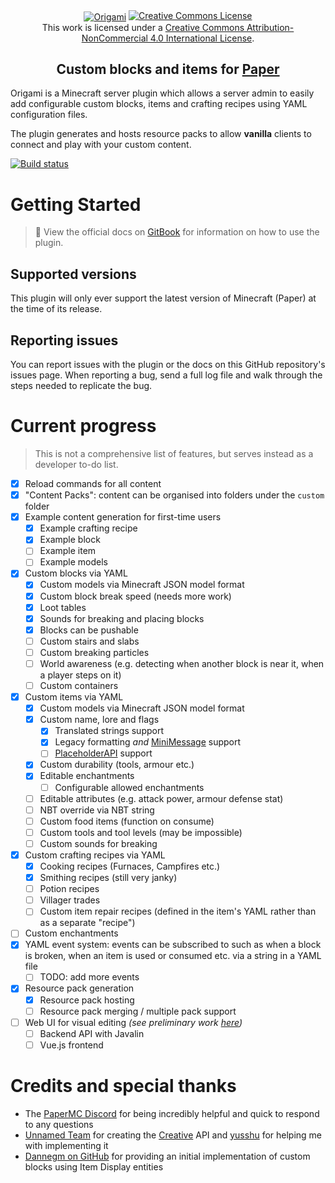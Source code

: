 <div align="center">
    <a href="https://thenounproject.com/browse/icons/term/origami-crane/"><img title="Origami Crane by Kelig Le Luron from The Noun Project" src="https://github.com/iCrazyBlaze/CustomItemsPlugin/blob/master/origami-logo.png?raw=true" align="center" style="max-width: 500px" alt="Origami"></a>
  <a rel="license" href="http://creativecommons.org/licenses/by-nc/4.0/"><img alt="Creative Commons License" style="border-width:0" src="https://i.creativecommons.org/l/by-nc/4.0/88x31.png" /></a><br />This work is licensed under a <a rel="license" href="http://creativecommons.org/licenses/by-nc/4.0/">Creative Commons Attribution-NonCommercial 4.0 International License</a>.
    <br />
    <h2>Custom blocks and items for <a href="https://papermc.io">Paper</a></h2>
</div>

Origami is a Minecraft server plugin which allows a server admin to easily add configurable custom
blocks,
items and crafting recipes using YAML configuration files.

The plugin generates and hosts resource packs to allow **vanilla** clients to connect and play with your custom content.

[![Build status](https://github.com/btarg/Origami/actions/workflows/gradle.yml/badge.svg)](https://github.com/btarg/Origami/actions)

# Getting Started

> 📖 View the official docs on [GitBook](https://btarg.gitbook.io/origami-docs/) for information on how to use the
> plugin.

## Supported versions

This plugin will only ever support the latest version of Minecraft (Paper) at the time of its release.

## Reporting issues

You can report issues with the plugin or the docs on this GitHub repository's issues page.
When reporting a bug, send a full log file and walk
through the steps needed to replicate the bug.

# Current progress

> This is not a comprehensive list of features, but serves instead as a developer to-do list.

- [x] Reload commands for all content
- [x] "Content Packs": content can be organised into folders under the `custom` folder
- [x] Example content generation for first-time users
    - [x] Example crafting recipe
    - [x] Example block
    - [ ] Example item
    - [ ] Example models
- [x] Custom blocks via YAML
    - [x] Custom models via Minecraft JSON model format
    - [x] Custom block break speed (needs more work)
    - [x] Loot tables
    - [x] Sounds for breaking and placing blocks
    - [x] Blocks can be pushable
    - [ ] Custom stairs and slabs
    - [ ] Custom breaking particles
    - [ ] World awareness (e.g. detecting when another block is near it, when a player steps on it)
    - [ ] Custom containers
- [x] Custom items via YAML
    - [x] Custom models via Minecraft JSON model format
    - [x] Custom name, lore and flags
        - [x] Translated strings support
        - [x] Legacy formatting *and* [MiniMessage](https://docs.advntr.dev/minimessage/index.html) support
        - [ ] [PlaceholderAPI](https://www.spigotmc.org/resources/placeholderapi.6245/) support
    - [x] Custom durability (tools, armour etc.)
    - [x] Editable enchantments
        - [ ] Configurable allowed enchantments
    - [ ] Editable attributes (e.g. attack power, armour defense stat)
    - [ ] NBT override via NBT string
    - [ ] Custom food items (function on consume)
    - [ ] Custom tools and tool levels (may be impossible)
    - [ ] Custom sounds for breaking
- [x] Custom crafting recipes via YAML
    - [x] Cooking recipes (Furnaces, Campfires etc.)
    - [x] Smithing recipes (still very janky)
    - [ ] Potion recipes
    - [ ] Villager trades
    - [ ] Custom item repair recipes (defined in the item's YAML rather than as a separate "recipe")
- [ ] Custom enchantments
- [x] YAML event system: events can be subscribed to such as when a block is broken, when an item is used or consumed
  etc. via a string in a YAML file
    - [ ] TODO: add more events
- [x] Resource pack generation
    - [x] Resource pack hosting
    - [ ] Resource pack merging / multiple pack support
- [ ] Web UI for visual editing *(see preliminary work [here](https://github.com/btarg/vuejava))*
    - [ ] Backend API with Javalin
    - [ ] Vue.js frontend

# Credits and special thanks

- The [PaperMC Discord](https://discord.gg/papermc) for being incredibly helpful and quick to respond to any questions
- [Unnamed Team](https://unnamed.team) for creating
  the [Creative](https://unnamed.team/docs/creative/latest/getting-started) API and [yusshu](https://github.com/yusshu)
  for helping me with implementing it
- [Dannegm on GitHub](https://github.com/dannegm/BlockEntities) for providing an initial implementation of custom blocks
  using Item Display entities